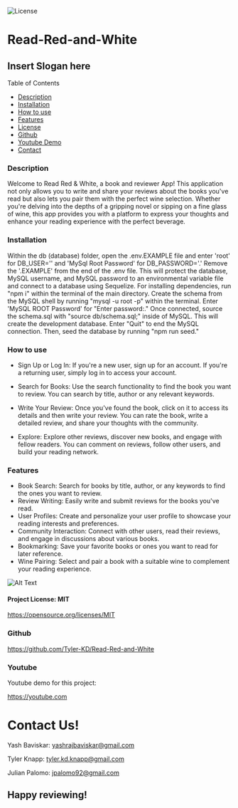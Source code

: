  
![License](https://img.shields.io/badge/License-MIT-blue.svg)

# Read-Red-and-White

## Insert Slogan here

Table of Contents
  
  * [Description](#description)
  * [Installation](#installation)
  * [How to use](#usage)
  * [Features](#features)
  * [License](#licenseSection)
  * [Github](#gitHub)
  * [Youtube Demo](#youtube)
  * [Contact](#Contact-Us!)

### Description <a name="description"></a>  
  Welcome to Read Red & White, a book and reviewer App! This application not only allows you to write and share your reviews about the books you've read but also lets you pair them with the perfect wine selection. Whether you're delving into the depths of a gripping novel or sipping on a fine glass of wine, this app provides you with a platform to express your thoughts and enhance your reading experience with the perfect beverage.

### Installation

Within the db (database) folder, open the .env.EXAMPLE file and enter 'root' for DB_USER='' and 'MySql Root Password' for DB_PASSWORD='.'  Remove the '.EXAMPLE' from the end of the .env file.  This will protect the database, MySQL username, and MySQL password to an environmental variable file and connect to a database using Sequelize.  For installing dependencies, run "npm i" within the terminal of the main directory.  Create the schema from the MySQL shell by running "mysql -u root -p" within the terminal.  Enter 'MySQL ROOT Password' for "Enter password:."  Once connected, source the schema.sql with "source db/schema.sql;" inside of MySQL.  This will create the development database.  Enter "Quit" to end the MySQL connection.  Then, seed the database by running "npm run seed."
  
### How to use <a name="usage"></a> 
* Sign Up or Log In: If you're a new user, sign up for an account. If you're a returning user, simply log in to access your account.

* Search for Books: Use the search functionality to find the book you want to review. You can search by title, author or any relevant keywords.

* Write Your Review: Once you've found the book, click on it to access its details and then write your review. You can rate the book, write a detailed review, and share your thoughts with the community.

* Explore: Explore other reviews, discover new books, and engage with fellow readers. You can comment on reviews, follow other users, and build your reading network.



### Features <a name="features"></a>

* Book Search: Search for books by title, author, or any keywords to find the ones you want to review.
* Review Writing: Easily write and submit reviews for the books you've read.
* User Profiles: Create and personalize your user profile to showcase your reading interests and preferences.
* Community Interaction: Connect with other users, read their reviews, and engage in discussions about various books.
* Bookmarking: Save your favorite books or ones you want to read for later reference.
* Wine Pairing: Select and pair a book with a suitable wine to complement your reading experience.



![Alt Text](./public/images/readmeimage2.png)


  
#### Project License: MIT <a name="licenseSection"></a> 
https://opensource.org/licenses/MIT

### Github <a name="gitHub"></a>

https://github.com/Tyler-KD/Read-Red-and-White <br>
   
### Youtube <a name="youtube"></a>
Youtube demo for this project: 

https://youtube.com 

# Contact Us! <a name="Contact-Us!"></a> 

Yash Baviskar: yashrajbaviskar@gmail.com                  

Tyler Knapp: tyler.kd.knapp@gmail.com                     

Julian Palomo: jpalomo92@gmail.com
                      

## Happy reviewing!
